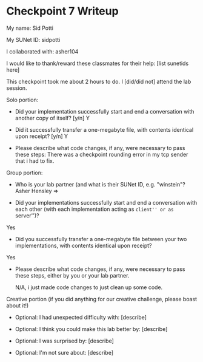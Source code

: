Checkpoint 7 Writeup
====================

My name: Sid Potti

My SUNet ID: sidpotti

I collaborated with: asher104

I would like to thank/reward these classmates for their help: [list sunetids here]

This checkpoint took me about 2 hours to do. I [did/did not] attend the lab session.

Solo portion:

- Did your implementation successfully start and end a conversation with another copy of itself? [y/n]
Y

- Did it successfully transfer a one-megabyte file, with contents identical upon receipt? [y/n]
Y

- Please describe what code changes, if any, were necessary to pass these steps:
There was a checkpoint rounding error in my tcp sender that i had to fix. 

Group portion:

- Who is your lab partner (and what is their SUNet ID, e.g. "winstein"?
Asher Hensley => 

- Did your implementations successfully start and end a conversation with each other (with each implementation acting as ``client'' or as ``server'')?

Yes

- Did you successfully transfer a one-megabyte file between your two
  implementations, with contents identical upon receipt?

Yes
- Please describe what code changes, if any, were necessary to pass
  these steps, either by you or your lab partner.

  N/A, i just made code changes to just clean up some code. 

Creative portion (if you did anything for our creative challenge,
                  please boast about it!)

- Optional: I had unexpected difficulty with: [describe]

- Optional: I think you could make this lab better by: [describe]

- Optional: I was surprised by: [describe]

- Optional: I'm not sure about: [describe]
